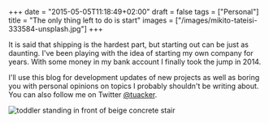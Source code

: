 +++
date = "2015-05-05T11:18:49+02:00"
draft = false
tags = ["Personal"]
title = "The only thing left to do is start"
images = ["/images/mikito-tateisi-333584-unsplash.jpg"]
+++

It is said that shipping is the hardest part, but starting out can be just as daunting. I've been playing with the idea of starting my own company for years. With some money in my bank account I finally took the jump in 2014.<!--more-->

I'll use this blog for development updates of new projects as well as boring you with personal opinions on topics I probably shouldn't be writing about. You can also follow me on Twitter [@tuacker](https://www.twitter.com/tuacker).

![toddler standing in front of beige concrete stair](/images/mikito-tateisi-333584-unsplash.jpg)
